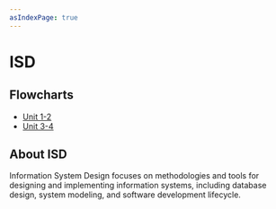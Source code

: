 ```yaml
---
asIndexPage: true
---
```


# ISD

## Flowcharts
- [Unit 1-2](isd/unit-1-2.md)
- [Unit 3-4](isd/unit-3-4.md)

## About ISD
Information System Design focuses on methodologies and tools for designing and implementing information systems, including database design, system modeling, and software development lifecycle. 